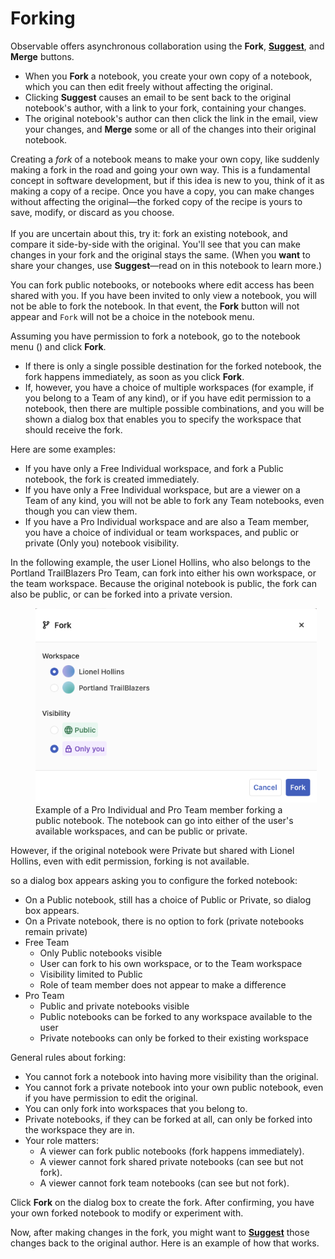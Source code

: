 # Forking

Observable offers asynchronous collaboration using the **Fork**, **[Suggest](/collaboration/suggestions)**, and **Merge** buttons. 
- When you **Fork** a notebook, you create your own copy of a notebook, which you can then edit freely without affecting the original.
- Clicking **Suggest** causes an email to be sent back to the original notebook's author, with a link to your fork, containing your changes.
- The original notebook's author can then click the link in the email, view your changes, and **Merge** some or all of the changes into their original notebook.

Creating a *fork* of a notebook means to make your own copy, like suddenly making a fork in the road and going your own way. This is a fundamental concept in software development, but if this idea is new to you, think of it as making a copy of a recipe. Once you have a copy, you can make changes without affecting the original—the forked copy of the recipe is yours to save, modify, or discard as you choose.<br><br>
If you are uncertain about this, try it: fork an existing notebook, and compare it side-by-side with the original. You'll see that you can make changes in your fork and the original stays the same. (When you <b>want</b> to share your changes, use <b>Suggest</b>—read on in this notebook to learn more.)

You can fork public notebooks, or notebooks where edit access has been shared with you. If you have been invited to only view a notebook, you will not be able to fork the notebook. In that event, the **Fork** button will not appear and `Fork` will not be a choice in the notebook menu.

Assuming you have permission to fork a notebook, go to the notebook menu (<Icon name="threeHorizDots" />) and click **Fork**. 
- If there is only a single possible destination for the forked notebook, the fork happens immediately, as soon as you click **Fork**.
- If, however, you have a choice of multiple workspaces (for example, if you belong to a Team of any kind), or if you have edit permission to a notebook, then there are multiple possible combinations, and you will be shown a dialog box that enables you to specify the workspace that should receive the fork.

Here are some examples:
- If you have only a Free Individual workspace, and fork a Public notebook, the fork is created immediately.
- If you have only a Free Individual workspace, but are a viewer on a Team of any kind, you will not be able to fork any Team notebooks, even though you can view them.
- If you have a Pro Individual workspace and are also a Team member, you have a choice of individual or team workspaces, and public or private (Only you) notebook visibility.

In the following example, the user Lionel Hollins, who also belongs to the Portland TrailBlazers Pro Team, can fork into either his own workspace, or the team workspace. Because the original notebook is public, the fork can also be public, or can be forked into a private version.

<figure>
  <img
    class="screenshot" style="max-width:450px;"
    src="./assets/proIndForkingPublicNotebook.png"
    alt="Screenshot of the Fork dialog, showing options to pick the workspace to place the fork in and the visibility, Public or Only you."
  />
  <figcaption>Example of a Pro Individual and Pro Team member forking a public notebook. The notebook can go into either of the user's available workspaces, and can be public or private.</figcaption>
</figure>

However, if the original notebook were Private but shared with Lionel Hollins, even with edit permission, forking is not available.

 so a dialog box appears asking you to configure the forked notebook:
  - On a Public notebook, still has a choice of Public or Private, so dialog box appears.
  - On a Private notebook, there is no option to fork (private notebooks remain private)
- Free Team
  - Only Public notebooks visible
  - User can fork to his own workspace, or to the Team workspace
  - Visibility limited to Public
  - Role of team member does not appear to make a difference
- Pro Team
  - Public and private notebooks visible
  - Public notebooks can be forked to any workspace available to the user
  - Private notebooks can only be forked to their existing workspace


General rules about forking:
- You cannot fork a notebook into having more visibility than the original.
- You cannot fork a private notebook into your own public notebook, even if you have permission to edit the original.
- You can only fork into workspaces that you belong to.
- Private notebooks, if they can be forked at all, can only be forked into the workspace they are in.
- Your role matters:
  - A viewer can fork public notebooks (fork happens immediately).
  - A viewer cannot fork shared private notebooks (can see but not fork).
  - A viewer cannot fork team notebooks (can see but not fork).

Click **Fork** on the dialog box to create the fork. After confirming, you have your own forked notebook to modify or experiment with.

Now, after making changes in the fork, you might want to **[Suggest](/collaboration/suggestions)** those changes back to the original author. Here is an example of how that works. 
